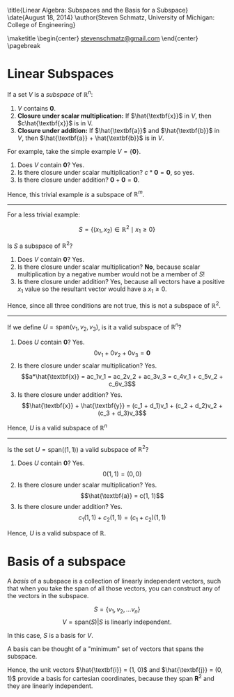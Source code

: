 \title{Linear Algebra: Subspaces and the Basis for a Subspace}
\date{August 18, 2014}
\author{Steven Schmatz, University of Michigan: College of Engineering}

\maketitle
\begin{center} stevenschmatz@gmail.com \end{center} \pagebreak

<!---Content goes here-->

# Linear Subspaces

If a set $V$ is a *subspace* of $\mathbb{R}^n$:

1. $V$ contains $\textbf{0}.$
2. **Closure under scalar multiplication:** If $\hat{\textbf{x}}$ in $V$, then $c\hat{\textbf{x}}$ is in V.
3. **Closure under addition:** If $\hat{\textbf{a}}$ and $\hat{\textbf{b}}$ in $V$, then $\hat{\textbf{a}} + \hat{\textbf{b}}$ is in $V$.

For example, take the simple example $V = \{\textbf{0}\}$.

1. Does $V$ contain $\textbf{0}$? Yes.
2. Is there closure under scalar multiplication? $c*\textbf{0} = \textbf{0}$, so yes.
3. Is there closure under addition? $\textbf{0} + \textbf{0} = \textbf{0}$.

Hence, this trivial example *is* a subspace of $\mathbb{R}^m$.

***

For a less trivial example:

$$S = \{(x_1, x_2) \in \mathbb{R}^2 \mid x_1 \ge 0\}$$

Is $S$ a subspace of $\mathbb{R}^2$?

1. Does $V$ contain $\textbf{0}$? Yes.
2. Is there closure under scalar multiplication? **No**, because scalar multiplication by a negative number would not be a member of $S$!
3. Is there closure under addition? Yes, because all vectors have a positive $x_1$ value so the resultant vector would have a $x_1 \ge 0$.

Hence, since all three conditions are not true, this is not a subspace of $\mathbb{R}^2$.

***

If we define $U = \text{span}(v_1, v_2, v_3)$, is it a valid subspace of $\mathbb{R}^n$?

1. Does $U$ contain $\textbf{0}$? Yes.
$$0v_1 + 0v_2 + 0v_3 = \textbf{0}$$
2. Is there closure under scalar multiplication? Yes.
$$a*\hat{\textbf{x}} = ac_1v_1 = ac_2v_2 + ac_3v_3 = c_4v_1 + c_5v_2 + c_6v_3$$ 
3. Is there closure under addition? Yes.
$$\hat{\textbf{x}} + \hat{\textbf{y}} = (c_1 + d_1)v_1 + (c_2 + d_2)v_2 + (c_3 + d_3)v_3$$

Hence, $U$ is a valid subspace of $\mathbb{R}^n$

***

Is the set $U = \text{span}((1,1))$ a valid subspace of $\mathbb{R}^2$?

1. Does $U$ contain $\textbf{0}$? Yes.
$$0(1, 1) = (0, 0)$$
2. Is there closure under scalar multiplication? Yes.
$$\hat{\textbf{a}} = c(1, 1)$$
3. Is there closure under addition? Yes.
$$c_1(1, 1) + c_2(1,1) = (c_1 + c_2)(1, 1)$$

Hence, $U$ is a valid subspace of $\mathbb{R}$.

# Basis of a subspace

A *basis* of a subspace is a collection of linearly independent vectors, such that when you take the span of all those vectors, you can construct any of the vectors in the subspace.

$$S = \{v_1, v_2, \dots v_n\}$$
$$V = \text{span}(S) | S \text{ is linearly independent.}$$

In this case, $S$ is a basis for $V$.

A basis can be thought of a "minimum" set of vectors that spans the subspace.

Hence, the unit vectors $\hat{\textbf{i}} = (1, 0)$ and $\hat{\textbf{j}} = (0, 1)$ provide a basis for cartesian coordinates, because they span $\textbf{R}^2$ and they are linearly independent.